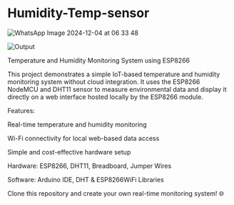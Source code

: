 # Humidity-Temp-sensor




![WhatsApp Image 2024-12-04 at 06 33 48](https://github.com/user-attachments/assets/3a6c316b-b33c-41e9-aa84-58ad09c2be24)

![Output](https://github.com/user-attachments/assets/a6122184-0fe0-428d-91f2-5619a4511dfc)









Temperature and Humidity Monitoring System using ESP8266

This project demonstrates a simple IoT-based temperature and humidity monitoring system without cloud integration. It uses the ESP8266 NodeMCU and DHT11 sensor to measure environmental data and display it directly on a web interface hosted locally by the ESP8266 module.

Features:

Real-time temperature and humidity monitoring

Wi-Fi connectivity for local web-based data access

Simple and cost-effective hardware setup

Hardware: ESP8266, DHT11, Breadboard, Jumper Wires

Software: Arduino IDE, DHT & ESP8266WiFi Libraries

Clone this repository and create your own real-time monitoring system! 🌐
